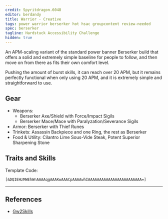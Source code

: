 ```yaml
---
credit: Spyritdragon.6048
editor: berdandy
title: Warrior - Creative
tags: power warrior berserker hot hsac groupcontent review-needed
spec: berserker
tagline: Hardstuck Accessibility Challenge
hidden: true
---
```


An APM-scaling variant of the standard power banner Berserker build that offers a solid and extremely simple baseline for people to follow, and then move on from there as fits their own comfort level.

Pushing the amount of burst skills, it can reach over 20 APM, but it remains perfectly functional when only using 20 APM, and it is extremely simple and straightforward to use. 

## Gear

- Weapons:
  - Berserker Axe/Shield with Force/Impact Sigils
  - Berserker Mace/Mace with Paralyzation/Severance Sigils
- Armor: Berserker with Thief Runes
- Trinkets: Assassin Backpiece and one Ring, the rest as Berserker
- Food & Utility: Cilantro Lime Sous-Vide Steak, Potent Superior Sharpening Stone

## Traits and Skills

Template Code:

`[&DQIEHzMWEhWnAAAAqgAAAKwAAACpAAAAwhIAAAAAAAAAAAAAAAAAAAAAAAA=]`

---

<div
  data-armory-embed='skills'
  data-armory-ids='14401,14405,14407,14404,30343'
>
</div>
<div
  data-armory-embed='specializations'
  data-armory-ids='4,51,18'
  data-armory-4-traits='1444,1449,1437'
  data-armory-51-traits='1413,1484,1369'
  data-armory-18-traits='2049,2011,1928'
>
</div>
<script async src='https://unpkg.com/armory-embeds@^0.x.x/armory-embeds.js'></script>



## References

- [Gw2Skills](http://gw2skills.net/editor/?PKEBc6lnlJw6YcsJmJO+WWtKA-zxQYhonbbHE5p0iIoWJQFKgWGCeaaowZE-e)

